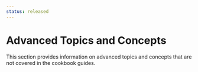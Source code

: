```yaml
---
status: released
---
```


# Advanced Topics and Concepts

This section provides information on advanced topics and concepts that are not covered in the cookbook guides.


<script setup>
import { data as pages } from './index.data.ts'
</script>

<br>
<IndexList :pages='pages' />
